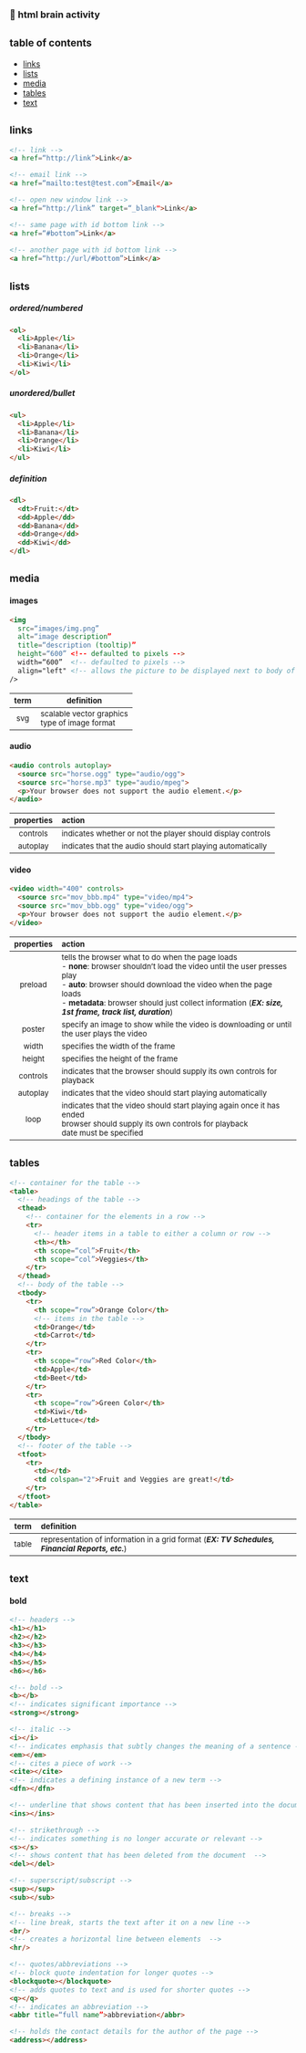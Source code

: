 ### 🧠 html brain activity

## <sub>table of contents</sub>
- [links](#links)
- [lists](#lists)
- [media](#media)
- [tables](#tables)
- [text](#text)

## <sub>links</sub>
```html
<!-- link -->   
<a href=“http://link”>Link</a> 

<!-- email link -->        
<a href=“mailto:test@test.com”>Email</a>  

<!-- open new window link -->        
<a href=“http://link” target=“_blank">Link</a>

<!-- same page with id bottom link -->                                    
<a href=“#bottom”>Link</a>
                                     
<!-- another page with id bottom link -->   
<a href=“http://url/#bottom”>Link</a>
```

## <sub>lists</sub>
##### ordered/numbered
```html
<ol>
  <li>Apple</li> 
  <li>Banana</li> 
  <li>Orange</li>
  <li>Kiwi</li>
</ol> 
```
##### unordered/bullet
```html
<ul>
  <li>Apple</li> 
  <li>Banana</li> 
  <li>Orange</li>
  <li>Kiwi</li>
</ul> 
```
##### definition
```html
<dl>
  <dt>Fruit:</dt>
  <dd>Apple</dd> 
  <dd>Banana</dd> 
  <dd>Orange</dd>
  <dd>Kiwi</dd>
</dl> 
```

## <sub>media</sub>
#### images
```html
<img 
  src=“images/img.png” 
  alt=“image description” 
  title=“description (tooltip)” 
  height=“600” <!-- defaulted to pixels --> 
  width=“600”  <!-- defaulted to pixels --> 
  align="left" <!-- allows the picture to be displayed next to body of text, not integrated into text --> 
/>  
```
|<sub>term</sub>|<sub>definition</sub>|
| :-: | - |
|<sub>svg</sub>|<sub>scalable vector graphics <br/> type of image format</sub>|

#### audio
```html
<audio controls autoplay>
  <source src="horse.ogg" type="audio/ogg">
  <source src="horse.mp3" type="audio/mpeg">
  <p>Your browser does not support the audio element.</p>
</audio>
```
|<sub>properties</sub>|<sub>action</sub>|
| :-: | :- |
|<sub>controls</sub>|<sub>indicates whether or not the player should display controls</sub>|
|<sub>autoplay</sub>|<sub>indicates that the audio should start playing automatically</sub>|

#### video
```html
<video width="400" controls>
  <source src="mov_bbb.mp4" type="video/mp4">
  <source src="mov_bbb.ogg" type="video/ogg">
  <p>Your browser does not support the audio element.</p>
</video>  
```
|<sub>properties</sub>|<sub>action</sub>|
| :-: | :- |
|<sub>preload</sub>|<sub>tells the browser what to do when the page loads<br/>- **none**: browser shouldn’t load the video until the user presses play<br/>- **auto**: browser should download the video when the page loads<br/>- **metadata**: browser should just collect information (_**EX: size, 1st frame, track list, duration**_)</sub>|
|<sub>poster</sub>|<sub>specify an image to show while the video is downloading or until the user plays the video</sub>|
|<sub>width</sub>|<sub>specifies the width of the frame</sub>|
|<sub>height</sub>|<sub>specifies the height of the frame</sub>|
|<sub>controls</sub>|<sub>indicates that the browser should supply its own controls for playback</sub>|
|<sub>autoplay</sub>|<sub>indicates that the video should start playing automatically</sub>|
|<sub>loop</sub>|<sub>indicates that the video should start playing again once it has ended<br/>browser should supply its own controls for playback<br/>date must be specified</sub>|

## <sub>tables</sub>
```html
<!-- container for the table -->
<table> 
  <!-- headings of the table -->
  <thead>
    <!-- container for the elements in a row -->
    <tr> 
      <!-- header items in a table to either a column or row -->
      <th></th>
      <th scope=“col”>Fruit</th>
      <th scope=“col”>Veggies</th>
    </tr>
  </thead>
  <!-- body of the table -->
  <tbody> 
    <tr>
      <th scope=“row”>Orange Color</th>
      <!-- items in the table -->
      <td>Orange</td> 
      <td>Carrot</td>
    </tr>
    <tr>
      <th scope=“row”>Red Color</th>
      <td>Apple</td>
      <td>Beet</td>
    </tr>
    <tr>
      <th scope=“row”>Green Color</th>
      <td>Kiwi</td>
      <td>Lettuce</td>
    </tr>
  </tbody>
  <!-- footer of the table -->
  <tfoot> 
    <tr>
      <td></td>
      <td colspan="2">Fruit and Veggies are great!</td>
    </tr>
  </tfoot>
</table>
```
|<sub>term</sub>|<sub>definition</sub>|
| :-: | :- |
|<sub>table</sub>|<sub>representation of information in a grid format (_**EX: TV Schedules, Financial Reports, etc.**_)</sub>|

## <sub>text</sub>
#### bold
```html
<!-- headers -->
<h1></h1> 
<h2></h2>                                                            
<h3></h3> 
<h4></h4>
<h5></h5>
<h6></h6> 

<!-- bold -->
<b></b>
<!-- indicates significant importance -->
<strong></strong>  

<!-- italic -->
<i></i>
<!-- indicates emphasis that subtly changes the meaning of a sentence -->
<em></em>
<!-- cites a piece of work -->
<cite></cite>      
<!-- indicates a defining instance of a new term -->
<dfn></dfn>

<!-- underline that shows content that has been inserted into the document -->
<ins></ins> 

<!-- strikethrough -->
<!-- indicates something is no longer accurate or relevant -->
<s></s> 
<!-- shows content that has been deleted from the document  -->
<del></del>

<!-- superscript/subscript -->
<sup></sup> 
<sub></sub>

<!-- breaks -->
<!-- line break, starts the text after it on a new line -->
<br/> 
<!-- creates a horizontal line between elements  -->
<hr/> 

<!-- quotes/abbreviations -->
<!-- block quote indentation for longer quotes -->
<blockquote></blockquote>
<!-- adds quotes to text and is used for shorter quotes -->
<q></q>
<!-- indicates an abbreviation -->
<abbr title=“full name”>abbreviation</abbr> 

<!-- holds the contact details for the author of the page -->
<address></address>                                
```

